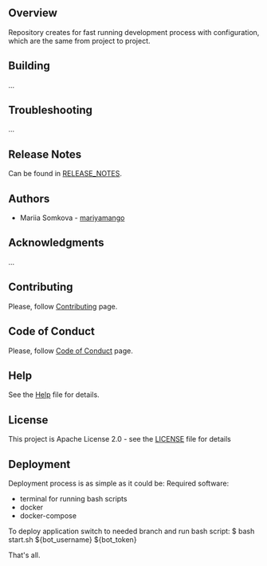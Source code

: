 ## Overview
Repository creates for fast running development process with configuration, which are the same from project to project.

## Building
...

## Troubleshooting
...

## Release Notes
Can be found in [RELEASE_NOTES](RELEASE_NOTES.md).

## Authors
* Mariia Somkova - [mariyamango](https://github.com/mariyamango)

## Acknowledgments
...

## Contributing
Please, follow [Contributing](CONTRIBUTING.md) page.

## Code of Conduct
Please, follow [Code of Conduct](CODE_OF_CONDUCT.md) page.

## Help
See the [Help](HELP.md) file for details.

## License
This project is Apache License 2.0 - see the [LICENSE](LICENSE) file for details

## Deployment
Deployment process is as simple as it could be:
Required software:
- terminal for running bash scripts
- docker
- docker-compose

To deploy application switch to needed branch and run bash script:
$ bash start.sh ${bot_username} ${bot_token}

That's all.